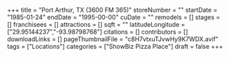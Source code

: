 +++
title = "Port Arthur, TX (3600 FM 365)"
storeNumber = ""
startDate = "1985-01-24"
endDate = "1995-00-00"
cuDate = ""
remodels = []
stages = []
franchisees = []
attractions = []
sqft = ""
latitudeLongitude = ["29.95144237","-93.98798768"]
citations = []
contributors = []
downloadLinks = []
pageThumbnailFile = "c8H7vtxuTJvwHy9K7WDX.avif"
tags = ["Locations"]
categories = ["ShowBiz Pizza Place"]
draft = false
+++
